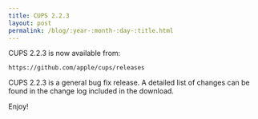 ```yaml
---
title: CUPS 2.2.3
layout: post
permalink: /blog/:year-:month-:day-:title.html
---
```


CUPS 2.2.3 is now available from:

    https://github.com/apple/cups/releases

CUPS 2.2.3 is a general bug fix release. A detailed list of changes can be found in the change log included in the download.

Enjoy!
